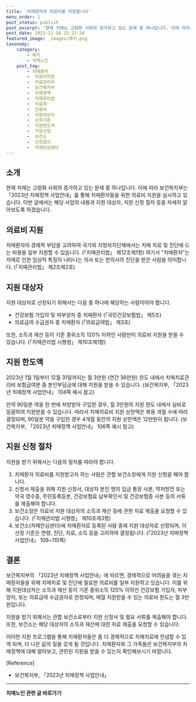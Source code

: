 ```yaml
---
title: '치매환자의 의료비를 지원합니다'
menu_order: 1
post_status: publish
post_excerpt: '현재 치매는 고령화 사회의 증가하고 있는 문제 중 하나입니다. 이에 따라 보건복지부는  2023년 치매정책 사업안내 를 통해 치매환자들을 위한 의료비 지원을 실시하고 있습니다. 이번 글에서는 해당 사업의 내용과 지원 대상자, 지원 신청 절차 등을 자세히 알아보도록 하겠습니다.'
post_date: 2023-11-18 15:21:24
featured_image: _images/복지.png
taxonomy:
    category:
        - 복지
        - 치매노인
    post_tag:
        - 치매환자
        -  의료비지원
        -  치료관리비
        -  보건복지부
        -  치매정책
        -  치매관리법
        -  치료제
        -  진료비
        -  지원대상자
        -  소득기준
        -  지원한도액
        -  지원신청
        -  보건소
        -  신청절차
        -  치매안심센터
---
```



## 소개
현재 치매는 고령화 사회의 증가하고 있는 문제 중 하나입니다. 이에 따라 보건복지부는 「2023년 치매정책 사업안내」를 통해 치매환자들을 위한 의료비 지원을 실시하고 있습니다. 이번 글에서는 해당 사업의 내용과 지원 대상자, 지원 신청 절차 등을 자세히 알아보도록 하겠습니다.

## 의료비 지원
치매환자의 경제적 부담을 고려하여 국가와 지방자치단체에서는 치매 치료 및 진단에 드는 비용을 일부 지원할 수 있습니다. (「치매관리법」 제12조제1항) 여기서 "치매환자"는 치매로 인한 임상적 특징이 나타나는 의사 또는 한의사의 진단을 받은 사람을 의미합니다. (「치매관리법」 제2조제2호)

## 지원 대상자
지원 대상자로 선정되기 위해서는 다음 중 하나에 해당하는 사람이어야 합니다.
- 건강보험 가입자 및 피부양자 중 치매환자 (「국민건강보험법」 제5조)
- 의료급여 수급권자 중 치매환자 (「의료급여법」 제3조)

또한, 소득과 재산 등이 기준 중위소득 120% 이하인 사람만이 의료비 지원을 받을 수 있습니다. (「치매관리법 시행령」 제10조제1항)

## 지원 한도액
2023년 1월 1일부터 12월 31일까지는 월 3만원 (연간 36만원) 한도 내에서 치매치료관리비 보험급여분 중 본인부담금에 대해 지원을 받을 수 있습니다. (보건복지부, 「2023년 치매정책 사업안내」 104쪽 예시 참고)

만약 90일분 약을 한 번에 처방받아 구입한 경우, 월 3만원의 지원 한도 내에서 실비로 일괄하여 지원받을 수 있습니다. 따라서 치매치료비 지원 상한액은 복용 개월 수에 따라 결정되며, 90일분 약을 구입한 경우 4개월 동안의 지원 상한액은 12만원이 됩니다. (보건복지부, 「2023년 치매정책 사업안내」 106쪽 예시 참고)

## 지원 신청 절차
지원을 받기 위해서는 다음의 절차를 따라야 합니다.
1. 치매환자 의료비를 지원받고자 하는 사람은 관할 보건소장에게 지원 신청을 해야 합니다.
2. 신청서 제출을 위해 지원 신청서, 대상자 본인 명의 입금 통장 사본, 약처방전 또는 약국 영수증, 주민등록등본, 건강보험료 납부확인서 및 건강보험증 사본 등의 서류를 제출해야 합니다.
3. 보건소장은 의료비 지원 대상자의 소득과 재산 등에 관한 자료 제출을 요청할 수 있습니다. (「치매관리법 시행령」 제10조제3항)
4. 보건소(치매안심센터)에 치매환자로 등록된 사람 중에 지원 대상자로 선정되며, 이 선정 기준은 연령, 진단, 치료, 소득 등을 고려하여 결정됩니다. (「2023년 치매정책 사업안내」 109~110쪽)

## 결론
보건복지부의 「2023년 치매정책 사업안내」에 따르면, 경제적으로 어려움을 겪는 치매환자들을 위해 치매치료 및 진단에 필요한 의료비를 일부 지원하고 있습니다. 이를 위해 지원대상자는 소득과 재산 등이 기준 중위소득 120% 이하인 건강보험 가입자, 피부양자, 또는 의료급여 수급권자로 한정되며, 매월 지원받을 수 있는 의료비 한도는 월 3만원입니다.

지원을 받기 위해서는 관할 보건소로부터 지원 신청서 및 필요 서류를 제출해야 합니다. 또한, 보건소는 해당 대상자의 소득과 재산에 대한 자료 제출을 요청할 수 있습니다.

이러한 지원 프로그램을 통해 치매환자들은 좀 더 경제적으로 치매치료에 전념할 수 있게 되며, 더 나은 삶의 질을 갖게 될 것입니다. 치매환자와 그 가족들은 보건복지부의 치매정책에 대해 알아보고, 관련된 지원을 받을 수 있는지 확인해보시기 바랍니다.

[Reference]
- 보건복지부, 「2023년 치매정책 사업안내」
<!-- wp:separator -->
<hr class="wp-block-separator has-alpha-channel-opacity"/>
<!-- /wp:separator -->

<!-- wp:group {"backgroundColor":"base","layout":{"type":"constrained"}} -->
<div class="wp-block-group has-base-background-color has-background"><!-- wp:paragraph {"align":"center","fontSize":"medium"} -->
<p class="has-text-align-center has-large-font-size"><strong>치매노인 관련 글 바로가기</strong></p>
<!-- /wp:paragraph -->


<!-- wp:latest-posts
{"categories":[{"id":24707,"count":19,"description":"","link":"https://uknowlaw.com/category/%ec%b9%98%eb%a7%a4%eb%85%b8%ec%9d%b8/","name":"치매노인","slug":"치매노인","taxonomy":"category","parent":0,"meta":[],"_links":{"self":[{"href":"https://uknowlaw.com/wp-json/wp/v2/categories/24707"}],"collection":[{"href":"https://uknowlaw.com/wp-json/wp/v2/categories"}],"about":[{"href":"https://uknowlaw.com/wp-json/wp/v2/taxonomies/category"}],"wp:post_type":[{"href":"https://uknowlaw.com/wp-json/wp/v2/posts?categories=24707"}],"curies":[{"name":"wp","href":"https://api.w.org/{rel}","templated":true}]}}],"postsToShow":100,"excerptLength":28,"postLayout":"grid","columns":2,"featuredImageAlign":"left","featuredImageSizeSlug":"large","fontSize":"small"} /--></div>
<!-- /wp:group -->